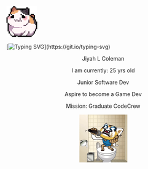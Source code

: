 
<img src="images/325895973-e4f28204-ea88-4364-a321-8330c3fbde6a.gif" alt="rolling hamster" width="80">


[![Typing SVG](https://readme-typing-svg.demolab.com?font=Fira+Code&weight=200&pause=1000&color=520474&width=435&lines=Hi+there!+I'm+Jiyah.;Enjoy+the+content!;Proceed+with+caution.)](https://git.io/typing-svg)

<p align="center"> Jiyah L Coleman</p>
<p align="center"> I am currently: 25 yrs old</p>
<p align="center"> Junior Software Dev</p>
<p align="center"> Aspire to become a Game Dev</p>
<p align="center"> Mission: Graduate CodeCrew</p>

<div align="center">
 <img src="images/240885374-58e30265-7dc2-4977-83ab-66d4d1fa6ec3.gif" alt="screams" width="125">
</div>
